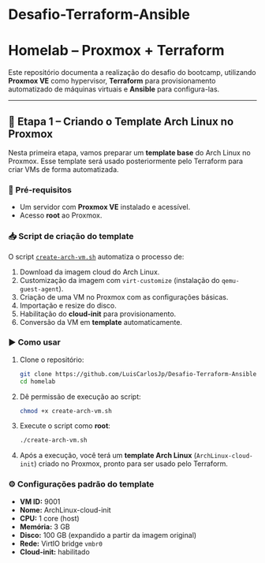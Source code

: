 # Desafio-Terraform-Ansible

# Homelab – Proxmox + Terraform

Este repositório documenta a realização do desafio do bootcamp, utilizando **Proxmox VE** como hypervisor, **Terraform** para provisionamento automatizado de máquinas virtuais e **Ansible** para configura-las.

---

## 📌 Etapa 1 – Criando o Template Arch Linux no Proxmox

Nesta primeira etapa, vamos preparar um **template base** do Arch Linux no Proxmox. Esse template será usado posteriormente pelo Terraform para criar VMs de forma automatizada.

### 🔧 Pré-requisitos

- Um servidor com **Proxmox VE** instalado e acessível.  
- Acesso **root** ao Proxmox.  


### 📥 Script de criação do template

O script [`create-arch-vm.sh`](./create-arch-vm.sh) automatiza o processo de:

1. Download da imagem cloud do Arch Linux.
2. Customização da imagem com `virt-customize` (instalação do `qemu-guest-agent`).
3. Criação de uma VM no Proxmox com as configurações básicas.
4. Importação e resize do disco.
5. Habilitação do **cloud-init** para provisionamento.
6. Conversão da VM em **template** automaticamente.

### ▶️ Como usar

1. Clone o repositório:
   ```bash
   git clone https://github.com/LuisCarlosJp/Desafio-Terraform-Ansible.git
   cd homelab
   ```

2. Dê permissão de execução ao script:
   ```bash
   chmod +x create-arch-vm.sh
   ```

3. Execute o script como **root**:
   ```bash
   ./create-arch-vm.sh
   ```

4. Após a execução, você terá um **template Arch Linux** (`ArchLinux-cloud-init`) criado no Proxmox, pronto para ser usado pelo Terraform.

### ⚙️ Configurações padrão do template

- **VM ID:** 9001  
- **Nome:** ArchLinux-cloud-init  
- **CPU:** 1 core (host)  
- **Memória:** 3 GB  
- **Disco:** 100 GB (expandido a partir da imagem original)  
- **Rede:** VirtIO bridge `vmbr0`  
- **Cloud-init:** habilitado  
